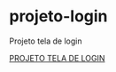 # projeto-login
 Projeto tela de login

 <a href='https://rafaelbrandaos.github.io/projeto-login/'>PROJETO TELA DE LOGIN</a>
